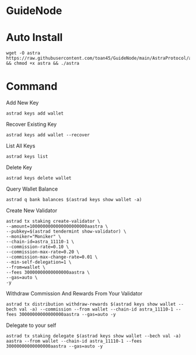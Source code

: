 # GuideNode

# Auto Install

    wget -O astra https://raw.githubusercontent.com/toan45/GuideNode/main/AstraProtocol/astra && chmod +x astra && ./astra

# Command

Add New Key

    astrad keys add wallet

Recover Existing Key

    astrad keys add wallet --recover

List All Keys

    astrad keys list

Delete Key

    astrad keys delete wallet

Query Wallet Balance

    astrad q bank balances $(astrad keys show wallet -a)

Create New Validator

    astrad tx staking create-validator \
    --amount=1000000000000000000000aastra \
    --pubkey=$(astrad tendermint show-validator) \
    --moniker="Moniker" \
    --chain-id=astra_11110-1 \
    --commission-rate=0.10 \
    --commission-max-rate=0.20 \
    --commission-max-change-rate=0.01 \
    --min-self-delegation=1 \
    --from=wallet \
    --fees 30000000000000000aastra \
    --gas=auto \
    -y 

Withdraw Commission And Rewards From Your Validator

    astrad tx distribution withdraw-rewards $(astrad keys show wallet --bech val -a) --commission --from wallet --chain-id astra_11110-1 --fees 30000000000000000aastra --gas=auto -y 

Delegate to your self

    astrad tx staking delegate $(astrad keys show wallet --bech val -a) aastra --from wallet --chain-id astra_11110-1 --fees 30000000000000000aastra --gas=auto -y
